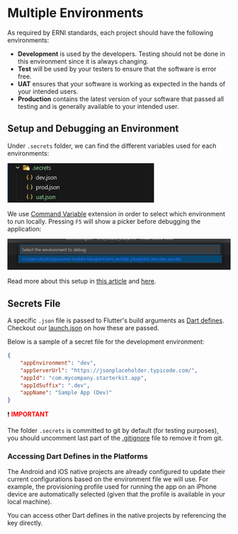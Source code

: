 # Multiple Environments

As required by ERNI standards, each project should have the following environments:
- **Development** is used by the developers. Testing should not be done in this environment since it is always changing.
- **Test** will be used by your testers to ensure that the software is error free.
- **UAT** ensures that your software is working as expected in the hands of your intended users.
- **Production** contains the latest version of your software that passed all testing and is generally available to your intended user.

## Setup and Debugging an Environment

Under `.secrets` folder, we can find the different variables used for each environments:

![image.png](.attachments/environments.png)

We use [Command Variable](https://marketplace.visualstudio.com/items?itemName=rioj7.command-variable) extension in order to select which environment to run locally. Pressing `F5` will show a picker before debugging the application:

![image.png](.attachments/environments_run.png)

Read more about this setup in [this article](https://itnext.io/flutter-3-7-and-a-new-way-of-defining-compile-time-variables-f63db8a4f6e2) and [here](https://medium.com/@dustincatap/app-environments-in-flutter-and-visual-studio-code-fd956daf9802).

## Secrets File

A specific `.json` file is passed to Flutter's build arguments as [Dart defines](https://dartcode.org/docs/using-dart-define-in-flutter/). Checkout our [launch.json](../starterkit_app/.vscode/launch.json) on how these are passed.

Below is a sample of a secret file for the development environment:

```json
{
    "appEnvironment": "dev",
    "appServerUrl": "https://jsonplaceholder.typicode.com/",
    "appId": "com.mycompany.starterkit.app",
    "appIdSuffix": ".dev",
    "appName": "Sample App (Dev)"
}
```

:exclamation: **<span style="color: red">IMPORTANT</span>**

The folder `.secrets` is committed to git by default (for testing purposes), you should uncomment last part of the [.gitignore](../starterkit_app/.gitignore) file to remove it from git.

### Accessing Dart Defines in the Platforms

The Android and iOS native projects are already configured to update their current configurations based on the environment file we will use. For example, the provisioning profile used for running the app on an iPhone device are automatically selected (given that the profile is available in your local machine).

You can access other Dart defines in the native projects by referencing the key directly.
